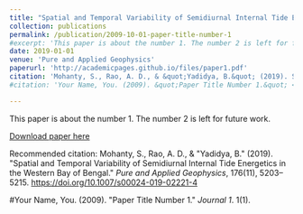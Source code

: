 ```yaml
---
title: "Spatial and Temporal Variability of Semidiurnal Internal Tide Energetics in the Western Bay of Bengal."
collection: publications
permalink: /publication/2009-10-01-paper-title-number-1
#excerpt: 'This paper is about the number 1. The number 2 is left for future work.'
date: 2019-01-01
venue: 'Pure and Applied Geophysics'
paperurl: 'http://academicpages.github.io/files/paper1.pdf'
citation: 'Mohanty, S., Rao, A. D., & &quot;Yadidya, B.&quot; (2019). Spatial and Temporal Variability of Semidiurnal Internal Tide Energetics in the Western Bay of Bengal. <i>Pure and Applied Geophysics</i>, 176(11), 5203–5215. https://doi.org/10.1007/s00024-019-02221-4'
#citation: 'Your Name, You. (2009). &quot;Paper Title Number 1.&quot; <i>Journal 1</i>. 1(1).'

---
```

This paper is about the number 1. The number 2 is left for future work.

[Download paper here](http://academicpages.github.io/files/paper1.pdf)

Recommended citation: Mohanty, S., Rao, A. D., & &quot;Yadidya, B.&quot; (2019). "Spatial and Temporal Variability of Semidiurnal Internal Tide Energetics in the Western Bay of Bengal." <i>Pure and Applied Geophysics</i>, 176(11), 5203–5215. https://doi.org/10.1007/s00024-019-02221-4

#Your Name, You. (2009). "Paper Title Number 1." <i>Journal 1</i>. 1(1).
